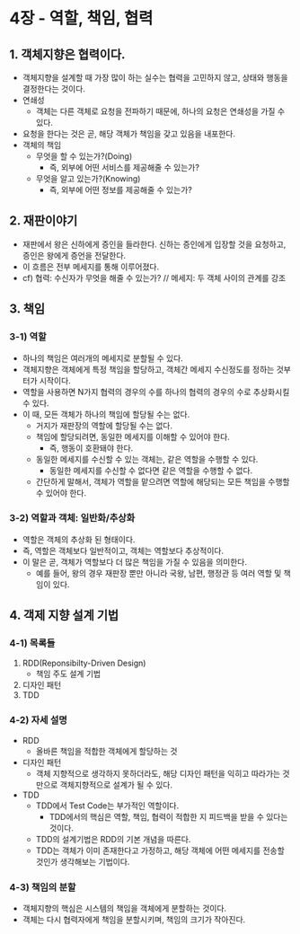 # 4장 - 역할, 책임, 협력

## 1. 객체지향은 협력이다.

* 객체지향을 설계할 때 가장 많이 하는 실수는 협력을 고민하지 않고, 상태와 행동을 결정한다는 것이다.
* 연쇄성
    * 객체는 다른 객체로 요청을 전파하기 때문에, 하나의 요청은 연쇄성을 가질 수 있다.
* 요청을 한다는 것은 곧, 해당 객체가 책임을 갖고 있음을 내포한다.
* 객체의 책임
    * 무엇을 할 수 있는가?(Doing)
        * 즉, 외부에 어떤 서비스를 제공해줄 수 있는가?
    * 무엇을 알고 있는가?(Knowing)
        * 즉, 외부에 어떤 정보를 제공해줄 수 있는가?

## 2. 재판이야기

* 재판에서 왕은 신하에게 증인을 들라한다. 신하는 증인에게 입장할 것을 요청하고, 증인은 왕에게 증언을 전달한다.
* 이 흐름은 전부 메세지를 통해 이루어졌다.
* cf) 협력: 수신자가 무엇을 해줄 수 있는가? // 메세지: 두 객체 사이의 관계를 강조

## 3. 책임

### 3-1) 역할

* 하나의 책임은 여러개의 메세지로 분할될 수 있다.
* 객체지향은 객체에게 특정 책임을 할당하고, 객체간 메세지 수신정도를 정하는 것부터가 시작이다.
* 역할을 사용하면 N가지 협력의 경우의 수를 하나의 협력의 경우의 수로 추상화시킬 수 있다.
* 이 때, 모든 객체가 하나의 책임에 할당될 수는 없다.
    * 거지가 재판장의 역할에 할당될 수는 없다.
    * 책임에 할당되려면, 동일한 메세지를 이해할 수 있어야 한다.
        * 즉, 행동이 호환돼야 한다.
    * 동일한 메세지를 수신할 수 있는 객체는, 같은 역할을 수행할 수 있다.
        * 동일한 메세지를 수신할 수 없다면 같은 역할을 수행할 수 없다.
    * 간단하게 말해서, 객체가 역할을 맡으려면 역할에 해당되는 모든 책임을 수행할 수 있어야 한다.

### 3-2) 역할과 객체: 일반화/추상화

* 역할은 객체의 추상화 된 형태이다.
* 즉, 역할은 객체보다 일반적이고, 객체는 역할보다 추상적이다.
* 이 말은 곧, 객체가 역할보다 더 많은 책임을 가질 수 있음을 의미한다.
    * 예를 들어, 왕의 경우 재판장 뿐만 아니라 국왕, 남편, 행정관 등 여러 역할 및 책임이 있다.
  
## 4. 객제 지향 설계 기법

### 4-1) 목록들

1. RDD(Reponsibilty-Driven Design)
    * 책임 주도 설계 기법
2. 디자인 패턴
3. TDD

### 4-2) 자세 설명

* RDD
    * 올바른 책임을 적합한 객체에게 할당하는 것
* 디자인 패턴
    * 객체 지향적으로 생각하지 못하더라도, 해당 디자인 패턴을 익히고 따라가는 것만으로 객체지향적으로 설계가 될 수 있다.
* TDD
    * TDD에서 Test Code는 부가적인 역할이다.
        * TDD에서의 핵심은 역할, 책임, 협력이 적합한 지 피드백을 받을 수 있다는 것이다.
    * TDD의 설계기법은 RDD의 기본 개념을 따른다.
    * TDD는 객체가 이미 존재한다고 가정하고, 해당 객체에 어떤 메세지를 전송할 것인가 생각해보는 기법이다.

### 4-3) 책임의 분할

* 객체지향의 핵심은 시스템의 책임을 객체에게 분할하는 것이다.
* 객체는 다시 협력자에게 책임을 분할시키며, 책임의 크기가 작아진다.